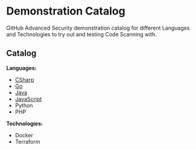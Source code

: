 # Demonstration Catalog

GitHub Advanced Security demonstration catalog for different Languages and Technologies to try out and testing Code Scanning with.

## Catalog

**Languages:**

- [CSharp](https://github.com/advanced-security/demo-csharp)
- [Go](https://github.com/advanced-security/demo-golang)
- [Java](https://github.com/advanced-security/demo-java)
- [JavaScript](https://github.com/advanced-security/demo-javascript)
- Python
- PHP


**Technologies:**

- Docker
- Terraform
